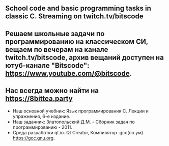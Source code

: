 
School code and basic programming tasks in classic C. Streaming on twitch.tv/bitscode
---------------------------------------------------------------------------------------------
Решаем школьные задачи по программированию на классическом СИ, вещаем по вечерам на канале twitch.tv/bitscode, архив вещаний доступен на ютуб-канале "Bitscode":
https://www.youtube.com/@bitscode.
---------------------------------------------------------------------------------------------
Нас всегда можно найти на https://8bittea.party
---------------------------------------------------------------------------------------------
- Наш основной учебник: Язык программирования C. Лекции и упражнения, 6-е издание.
- Наш задачник: Златопольский Д.М. - Сборник задач по программированию - 2011.
- Среда разработки qt.io. Qt Creator, Компилятор .gcc(по.ум) https://gcc.gnu.org.
